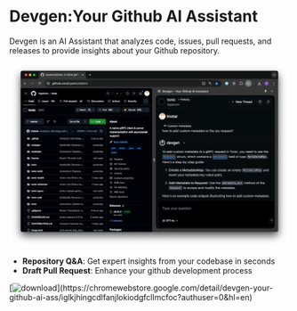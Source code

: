 # Devgen:Your Github AI Assistant
Devgen is an AI Assistant that analyzes code, issues, pull requests, and releases to provide insights about your Github repository.


<img src="img/devgen_first_look.png" alt="devgen" />

* **Repository Q&A**:  Get expert insights from your codebase in seconds
* **Draft Pull Request**:  Enhance your github development process

[![download]([https://storage.googleapis.com/web-dev-uploads/image/WlD8wC6g8khYWPJUsQceQkhXSlv1/UV4C4ybeBTsZt43U4xis.png](https://devgen.xyz/assets/images/webstore-96faaa52e12697cf1bbd0df3e6d06ea5.png))](https://chromewebstore.google.com/detail/devgen-your-github-ai-ass/iglkjhingcdlfanjlokiodgfcllmcfoc?authuser=0&hl=en)

